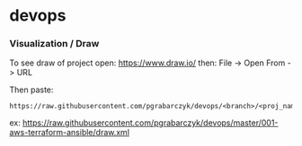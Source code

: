 # devops

### Visualization / Draw
To see draw of project open:
https://www.draw.io/
then: File -> Open From -> URL

Then paste:
```
https://raw.githubusercontent.com/pgrabarczyk/devops/<branch>/<proj_name>/draw.xml
````

ex:
https://raw.githubusercontent.com/pgrabarczyk/devops/master/001-aws-terraform-ansible/draw.xml

